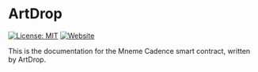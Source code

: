 # ArtDrop 

[![License: MIT](https://img.shields.io/badge/License-MIT-yellow.svg)](https://opensource.org/licenses/MIT)
[![Website](https://img.shields.io/badge/Telegram-Bot-blue.svg)](https://ArtDrop.me/)

This is the documentation for the Mneme Cadence smart contract, written by ArtDrop.
